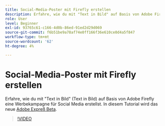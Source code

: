 ```yaml
---
title: Social-Media-Poster mit Firefly erstellen
description: Erfahre, wie du mit "Text in Bild" auf Basis von Adobe Firefly eine Werbekampagne für Social Media erstellst.
role: User
level: Beginner
exl-id: 93765c61-c166-4d0b-86ed-91ed2d29d069
source-git-commit: f6b51be9a78af74e0ff166f36e610ce0d4a5f847
workflow-type: tm+mt
source-wordcount: '62'
ht-degree: 4%

---
```


# Social-Media-Poster mit Firefly erstellen

Erfahre, wie du mit &quot;Text in Bild&quot; (Text in Bild) auf Basis von Adobe Firefly eine Werbekampagne für Social Media erstellst. In diesem Tutorial wird das neue [Adobe Expreß Beta](https://www.adobe.com/express/).

>[!VIDEO](https://video.tv.adobe.com/v/3420533?quality=12&learn=on&hidetitle=true)
